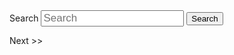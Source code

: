 <div class="navbar-search navbar navbar-light bg-faded">
    <div class="container search d-flex justify-content-center p-3">
        <form class="form w-75" action="/docs/en/search/" method="get">
            <div id="basicSearch" class="input-group mt-2  ">
                <input type="hidden" name="offset" id="offset" value="0">
                <label for="srch-term" class="sr-only visually-hidden">Search</label>
                <input type="text" class="search_bar form-control" placeholder="Search" name="query" id="srch-term"  style="font-size: 17px;">
                <span class="input-group-append">
                    <button class="btn btn-primary search-button" type="submit">
                        <span class="submit-search-text">Search</span>
                        <span class="fas fa-search" aria-hidden="true"></span>
                    </button>
                </span>
            </div>
        </form>
    </div>
</div>

<div id="five"></div>

<div>
    <span id="prev"></span>
    <span id="allCounts"></span>
    <span id="next">Next >></span>
</div>

<div id="all"></div>

